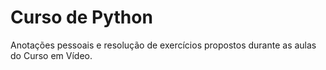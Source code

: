 # Curso de Python
 Anotações pessoais e resolução de exercícios propostos durante as aulas do Curso em Vídeo.
